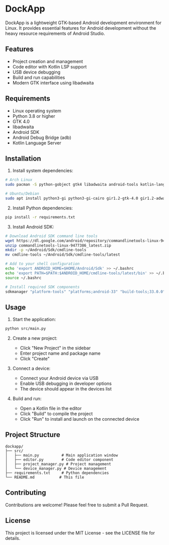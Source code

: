 # DockApp

DockApp is a lightweight GTK-based Android development environment for Linux. It provides essential features for Android development without the heavy resource requirements of Android Studio.

## Features

- Project creation and management
- Code editor with Kotlin LSP support
- USB device debugging
- Build and run capabilities
- Modern GTK interface using libadwaita

## Requirements

- Linux operating system
- Python 3.8 or higher
- GTK 4.0
- libadwaita
- Android SDK
- Android Debug Bridge (adb)
- Kotlin Language Server

## Installation

1. Install system dependencies:

```bash
# Arch Linux
sudo pacman -S python-gobject gtk4 libadwaita android-tools kotlin-language-server

# Ubuntu/Debian
sudo apt install python3-gi python3-gi-cairo gir1.2-gtk-4.0 gir1.2-adwaita-1.0 adb kotlin-language-server
```

2. Install Python dependencies:

```bash
pip install -r requirements.txt
```

3. Install Android SDK:

```bash
# Download Android SDK command line tools
wget https://dl.google.com/android/repository/commandlinetools-linux-9477386_latest.zip
unzip commandlinetools-linux-9477386_latest.zip
mkdir -p ~/Android/Sdk/cmdline-tools
mv cmdline-tools ~/Android/Sdk/cmdline-tools/latest

# Add to your shell configuration
echo 'export ANDROID_HOME=$HOME/Android/Sdk' >> ~/.bashrc
echo 'export PATH=$PATH:$ANDROID_HOME/cmdline-tools/latest/bin' >> ~/.bashrc
source ~/.bashrc

# Install required SDK components
sdkmanager "platform-tools" "platforms;android-33" "build-tools;33.0.0"
```

## Usage

1. Start the application:

```bash
python src/main.py
```

2. Create a new project:
   - Click "New Project" in the sidebar
   - Enter project name and package name
   - Click "Create"

3. Connect a device:
   - Connect your Android device via USB
   - Enable USB debugging in developer options
   - The device should appear in the devices list

4. Build and run:
   - Open a Kotlin file in the editor
   - Click "Build" to compile the project
   - Click "Run" to install and launch on the connected device

## Project Structure

```
dockapp/
├── src/
│   ├── main.py          # Main application window
│   ├── editor.py        # Code editor component
│   ├── project_manager.py # Project management
│   └── device_manager.py # Device management
├── requirements.txt     # Python dependencies
└── README.md           # This file
```

## Contributing

Contributions are welcome! Please feel free to submit a Pull Request.

## License

This project is licensed under the MIT License - see the LICENSE file for details.
